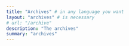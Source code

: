 ```yaml
---
title: "Archives" # in any language you want
layout: "archives" # is necessary
# url: "/archive"
description: "The archives"
summary: "archives"
---
```


